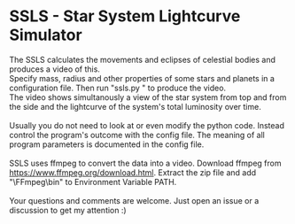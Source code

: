 # SSLS - Star System Lightcurve Simulator
The SSLS calculates the movements and eclipses of celestial bodies and produces a video of this.<br>
Specify mass, radius and other properties of some stars and planets in a configuration file. Then run "ssls.py <configfilename>" to produce the video.<br>
The video shows simultanously a view of the star system from top and from the side and the lightcurve of the system's total luminosity over time.<br><br>
Usually you do not need to look at or even modify the python code. Instead control the program's outcome with the config file. The meaning of all program parameters is documented in the config file.<br><br>
SSLS uses ffmpeg to convert the data into a video. Download ffmpeg from https://www.ffmpeg.org/download.html. Extract the zip file and add "<yourdriveandpath>\FFmpeg\bin" to Environment Variable PATH.<br>
<br>
Your questions and comments are welcome. Just open an issue or a discussion to get my attention :)<br>
